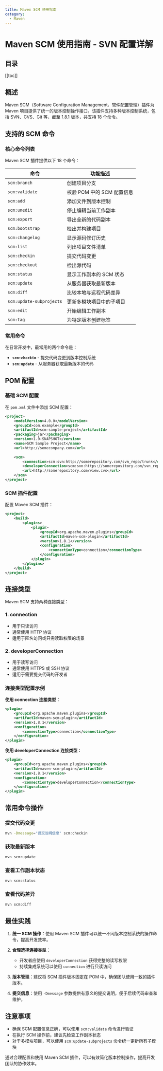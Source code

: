```yaml
---
title: Maven SCM 使用指南
category:
  - Maven
---
```


# Maven SCM 使用指南 - SVN 配置详解

## 目录

[[toc]]

## 概述

Maven SCM（Software Configuration Management，软件配置管理）插件为 Maven 项目提供了统一的版本控制操作接口。该插件支持多种版本控制系统，包括 SVN、CVS、Git 等，截至 1.8.1 版本，共支持 18 个命令。

## 支持的 SCM 命令

### 核心命令列表

Maven SCM 插件提供以下 18 个命令：

| 命令 | 功能描述 |
|------|----------|
| `scm:branch` | 创建项目分支 |
| `scm:validate` | 校验 POM 中的 SCM 配置信息 |
| `scm:add` | 添加文件到版本控制 |
| `scm:unedit` | 停止编辑当前工作副本 |
| `scm:export` | 导出全新的代码副本 |
| `scm:bootstrap` | 检出并构建项目 |
| `scm:changelog` | 显示源码修订历史 |
| `scm:list` | 列出项目文件清单 |
| `scm:checkin` | 提交代码变更 |
| `scm:checkout` | 检出源代码 |
| `scm:status` | 显示工作副本的 SCM 状态 |
| `scm:update` | 从服务器获取最新版本 |
| `scm:diff` | 比较本地与远程代码差异 |
| `scm:update-subprojects` | 更新多模块项目中的子项目 |
| `scm:edit` | 开始编辑工作副本 |
| `scm:tag` | 为特定版本创建标签 |

### 常用命令

在日常开发中，最常用的两个命令是：

- **`scm:checkin`** - 提交代码变更到版本控制系统
- **`scm:update`** - 从服务器获取最新版本的代码

## POM 配置

### 基础 SCM 配置

在 `pom.xml` 文件中添加 SCM 配置：

```xml
<project>
    <modelVersion>4.0.0</modelVersion>
    <groupId>com.example</groupId>
    <artifactId>scm-sample-project</artifactId>
    <packaging>jar</packaging>
    <version>1.0-SNAPSHOT</version>
    <name>SCM Sample Project</name>
    <url>http://somecompany.com</url>
    
    <scm>
        <connection>scm:svn:http://somerepository.com/svn_repo/trunk</connection>
        <developerConnection>scm:svn:https://somerepository.com/svn_repo/trunk</developerConnection>
        <url>http://somerepository.com/view.cvs</url>
    </scm>
</project>
```

### SCM 插件配置

配置 Maven SCM 插件：

```xml
<project>
    <build>
        <plugins>
            <plugin>
                <groupId>org.apache.maven.plugins</groupId>
                <artifactId>maven-scm-plugin</artifactId>
                <version>1.8.1</version>
                <configuration>
                    <connectionType>connection</connectionType>
                </configuration>
            </plugin>
        </plugins>
    </build>
</project>
```

## 连接类型

Maven SCM 支持两种连接类型：

### 1. connection
- 用于只读访问
- 通常使用 HTTP 协议
- 适用于匿名访问或只需读取权限的场景

### 2. developerConnection
- 用于读写访问
- 通常使用 HTTPS 或 SSH 协议
- 适用于需要提交代码的开发者

### 连接类型配置示例

**使用 connection 连接类型：**

```xml
<plugin>
    <groupId>org.apache.maven.plugins</groupId>
    <artifactId>maven-scm-plugin</artifactId>
    <version>1.8.1</version>
    <configuration>
        <connectionType>connection</connectionType>
    </configuration>
</plugin>
```

**使用 developerConnection 连接类型：**

```xml
<plugin>
    <groupId>org.apache.maven.plugins</groupId>
    <artifactId>maven-scm-plugin</artifactId>
    <version>1.8.1</version>
    <configuration>
        <connectionType>developerConnection</connectionType>
    </configuration>
</plugin>
```

## 常用命令操作

### 提交代码变更

```bash
mvn -Dmessage="提交说明信息" scm:checkin
```

### 获取最新版本

```bash
mvn scm:update
```

### 查看工作副本状态

```bash
mvn scm:status
```

### 查看代码差异

```bash
mvn scm:diff
```

## 最佳实践

1. **统一 SCM 操作**：使用 Maven SCM 插件可以统一不同版本控制系统的操作命令，提高开发效率。

2. **合理选择连接类型**：
   - 开发者应使用 `developerConnection` 获得完整的读写权限
   - 持续集成系统可以使用 `connection` 进行只读访问

3. **版本管理**：建议将 SCM 插件版本固定在 POM 中，确保团队使用一致的插件版本。

4. **提交信息**：使用 `-Dmessage` 参数提供有意义的提交说明，便于后续代码审查和维护。

## 注意事项

- 确保 SCM 配置信息正确，可以使用 `scm:validate` 命令进行验证
- 在执行 SCM 操作前，建议先检查工作副本状态
- 对于多模块项目，可以使用 `scm:update-subprojects` 命令统一更新所有子模块

通过合理配置和使用 Maven SCM 插件，可以有效简化版本控制操作，提高开发团队的协作效率。